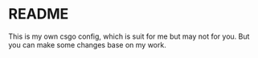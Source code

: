 # README
This is my own csgo config, which is suit for me but may not for you. But you can make some changes base on my work.
